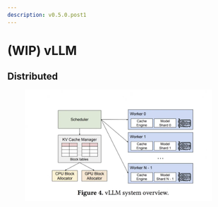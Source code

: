 ```yaml
---
description: v0.5.0.post1
---
```


# (WIP) vLLM

## Distributed



<figure><img src="../.gitbook/assets/image.png" alt=""><figcaption></figcaption></figure>
